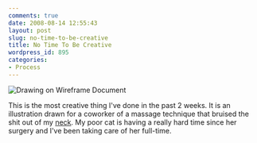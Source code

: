 ```yaml
---
comments: true
date: 2008-08-14 12:55:43
layout: post
slug: no-time-to-be-creative
title: No Time To Be Creative
wordpress_id: 895
categories:
- Process
---
```


![Drawing on Wireframe Document](http://ryanfitzer.com/main/wp-content/uploads/2008/08/wireframe-drawing.jpg)

This is the most creative thing I've done in the past 2 weeks. It is an illustration drawn for a coworker of a massage technique that bruised the shit out of my [ neck](http://ryanfitzer.com/main/wp-content/uploads/2008/08/bruised-neck.jpg). My poor cat is having a really hard time since her surgery and I've been taking care of her full-time.

